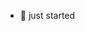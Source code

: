 - 👋 just started 
<!---
JAMWritesCodes/JAMWritesCodes is a ✨ special ✨ repository because its `README.md` (this file) appears on your GitHub profile.
You can click the Preview link to take a look at your changes.
--->
